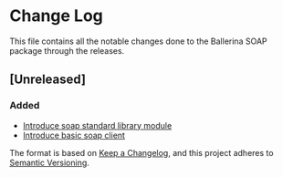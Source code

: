 # Change Log
This file contains all the notable changes done to the Ballerina SOAP package through the releases.

## [Unreleased]

### Added
- [Introduce soap standard library module](https://github.com/ballerina-platform/ballerina-standard-library/issues/4500)
- [Introduce basic soap client](https://github.com/ballerina-platform/ballerina-standard-library/issues/4618)

The format is based on [Keep a Changelog](https://keepachangelog.com/en/1.0.0/), and this project adheres to [Semantic Versioning](https://semver.org/spec/v2.0.0.html).
